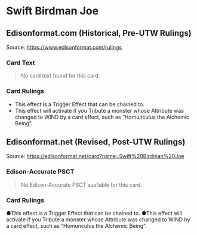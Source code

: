 # Swift Birdman Joe

## Edisonformat.com (Historical, Pre-UTW Rulings)

Source: https://www.edisonformat.com/rulings

### Card Text

> No card text found for this card.

### Card Rulings

*   This effect is a Trigger Effect that can be chained to.
*   This effect will activate if you Tribute a monster whose Attribute was changed to WIND by a card effect, such as “Homunculus the Alchemic Being”.

## Edisonformat.net (Revised, Post-UTW Rulings)

Source: https://edisonformat.net/card?name=Swift%20Birdman%20Joe

### Edison-Accurate PSCT

> No Edison-Accurate PSCT available for this card.

### Card Rulings

●This effect is a Trigger Effect that can be chained to.
●This effect will activate if you Tribute a monster whose Attribute was changed to WIND by a card effect, such as “Homunculus the Alchemic Being”.
            
